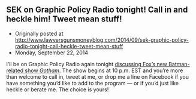 ## SEK on Graphic Policy Radio tonight! Call in and heckle him! Tweet mean stuff!

 * Originally posted at http://www.lawyersgunsmoneyblog.com/2014/09/sek-graphic-policy-radio-tonight-call-heckle-tweet-mean-stuff
 * Monday, September 22, 2014

I’ll be on Graphic Policy Radio again tonight [discussing Fox’s new Batman-related show _Gotham_](http://graphicpolicy.com/2014/09/20/graphic-policy-radio-talks-gotham-with-guest-scott-kaufman/). The show begins at 10 p.m. EST and you’re more than welcome to call in, tweet at me, or drop me a line on Facebook if you have something you’d like to add to the program — or if you’d just like heckle or berate me. The choice is yours!